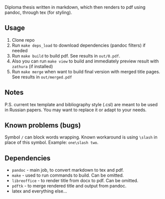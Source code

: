 Diploma thesis written in markdown, which then renders to pdf using pandoc,
through tex (for styling).

## Usage

1. Clone repo
2. Run `make deps_load` to download dependencies (pandoc filters) if needed
3. Run `make build` to build pdf. See results in `out/0.pdf`.
4. Also you can run `make view` to build and immediately preview result with
   `zathura` (if installed)
5. Run `make merge` when want to build final version with merged title pages.
   See results in `out/merged.pdf`

## Notes

P.S. current tex template and bibliography style (.csl) are meant to be used in
Russian papers. You may want to replace it or adapt to your needs.

## Known problems (bugs)

Symbol `/` can block words wrapping. Known workaround is using `\slash` in
place of this symbol. Example: `one\slash two`.

## Dependencies

* `pandoc` - main job, to convert markdown to tex and pdf.
* `make` - used to run commands to build. Can be omitted.
* `libreoffice` - to render title from docx to pdf. Can be omitted.
* `pdftk` - to merge rendered title and output from pandoc.
* latex and everything else...
